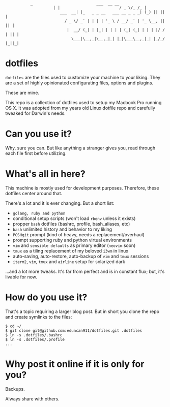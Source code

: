 ```
           _                            ___  __ __ 
		             | |                          / _ \/_ /_ |
					    ___  __| |_   _ _ __   ___ __ _ _ _| (_) || || |
						  / _ \/ _` | | | | '_ \ / __/ _` | '_ \__, || || |
						   |  __/ (_| | |_| | | | | (_| (_| | | | |/ / | || |
						     \___|\__,_|\__,_|_| |_|\___\__,_|_| |_/_/  |_||_|
```

# dotfiles

`dotfiles` are the files used to customize your machine to your liking.  They are a set of highly opinionated configurating files, options and plugins.

These are mine.

This repo is a collection of dotfiles used to setup my Macbook Pro running OS X.  It was adopted from my years old Linux dotfile repo and carefully tweaked for Darwin's needs.

# Can you use it?

Why, sure you can.  But like anything a stranger gives you, read through each file first before utilizing.  

# What's all in here?

This machine is mostly used for development purposes.  Therefore, these dotfiles center around that.  

There's a lot and it is ever changing.  But a short list:

* `golang, ruby and python`  
* conditional setup scripts (won't load `rbenv` unless it exists)
* propper `bash` dotfiles (bashrc, profile, bash_aliases, etc)
* `bash` unlimited history and behavior to my liking 
* `POSHgit` prompt (kind of heavy, needs a replacement/overhaul)
* prompt supporting ruby and python virtual environments
* `vim` and `sensible defaults` as primary editor (`neovim` soon)
* `tmux` as a tiling replacement of my beloved `i3wm` in linux
* auto-saving, auto-restore, auto-backup of `vim` and `tmux` sessions
* `iterm2`, `vim`, `tmux` and `airline` setup for solarized dark

...and a lot more tweaks.  It's far from perfect and is in constant flux; but, it's livable for now.

# How do you use it?

That's a topic requiring a larger blog post.  But in short you clone the repo and create symlinks to the files:

```
$ cd ~/
$ git clone git@github.com:eduncan911/dotfiles.git .dotfiles
$ ln -s .dotfiles/.bashrc
$ ln -s .dotfiles/.profile
...
```

# Why post it online if it is only for you?

Backups.

Always share with others.


